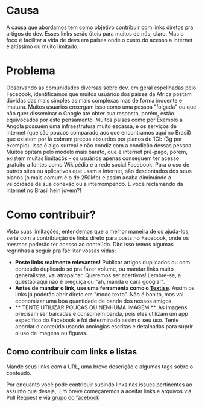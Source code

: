 # Causa

A causa que abordamos tem como objetivo contribuir com links diretos pra artigos de dev. Esses links serão úteis para muitos de nós, claro. Mas o foco é facilitar a vida de devs em países onde o custo do acesso a internet é altíssimo ou muito limitado.

# Problema

Observando as comunidades diversas sobre dev. em geral espellhadas pelo Facebook, identificamos que muitos usuários dos países da Africa postam dúvidas das mais simples as mais complexas mas de forma inocente e imatura. Muitos usuários enxergam isso como uma pessoa "folgada" ou que não quer disseminar o Google até obter sua resposta, porém, estão equivocados por este pensamento.
Muitos países como por Exemplo a Angola possuem uma infraestrutura muito escassa, e os serviços de internet (que são poucos comparado aos que encontramos aqui no Brasil) que existem por lá cobram preços absurdos por planos de 1Gb (3g por exemplo). Isso é algo surreal e não condiz com a condição dessas pessoa. Muitos opitam pelo modelo mais barato, que é internet pré-pago, porém, existem muitas limitaçõs - os usuários apenas conseguem ter acesso gratuito a fontes como Wikipédia e a rede social Facebook. Para o uso de outros sites ou aplicativos que usam a internet, são descontados dos seus planos (o mais comum é o de 250Mb) e assim acaba diminuindo a velocidade de sua conexão ou a interrompendo. 
E você reclamando da internet no Brasil hein jovem?!

# Como contribuir?

Visto suas limitações, entendemos que a melhor maneira de os ajuda-los, seria com a contribuição de links direto para posts no Facebook, onde os mesmos poderão ter acesso ao conteúdo.
Dito isso temos algumas regrinhas a seguir pra facilitar vossas vidas:
 * **Poste links realmente relevantes!** Publicar artigos duplicados ou com conteúdo duplicado só pra fazer volume, ou mandar links muito generalistas, vai atrapalhar. Queremos ser acertivos! Lembre-se, a questão aqui não é preguiça ou "ah, manda o cara googlar".
 * **Antes de mandar o link, use uma ferramenta como o [Textise](https://www.textise.net)**. Assim os links já poderão abrir direto em "modo texto". Não é bonito, mas vai economizar uma boa quantidade de banda dos nossos amigos.
  * ** TENTE UTILIZAR POUCAS OU NENHUMA IMAGEM **. As imagens precisam ser baixadas e consomem banda, pois eles utilizam um app específico do Facebook e foi determinado assim o seu uso. Tente abordar o conteúdo usando anologias escritas e detalhadas para suprir o uso de imagens ou figuras.
  
  
## Como contribuir com links e listas

Mande seus links com a URL, uma breve descrição e algumas tags sobre o conteúdo.

Por enquanto você pode contribuir subindo links nas issues pertinentes ao assunto que deseja,. Em breve começaremos a aceitar links e arquivos via Pull Request e via [grupo do facebook](https://www.facebook.com/groups/javascriptbrasil/)
